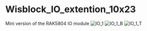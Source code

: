 # Wisblock_IO_extention_10x23
Mini version of the RAK5804 IO module
![IO_1](https://github.com/piecol/Wisblock_IO_extention_10x23/assets/29545872/94978208-6f5e-4dfb-9b7c-5cd193ac6f50)
![IO_1_B](https://github.com/piecol/Wisblock_IO_extention_10x23/assets/29545872/b0be6553-91f1-4f65-8a32-c7fbb48f51fc)
![IO_1_T](https://github.com/piecol/Wisblock_IO_extention_10x23/assets/29545872/82e29ff0-8482-4611-8ea9-8b85f7618e91)
